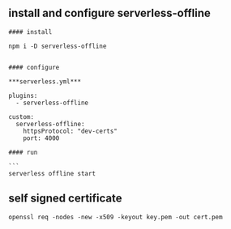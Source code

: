 

## install and configure serverless-offline

    #### install

    npm i -D serverless-offline


    #### configure

    ***serverless.yml***
```
plugins:
  - serverless-offline

custom:
  serverless-offline:
    httpsProtocol: "dev-certs"
    port: 4000
```

    #### run

    ```
    serverless offline start


## self signed certificate

```
openssl req -nodes -new -x509 -keyout key.pem -out cert.pem
```



